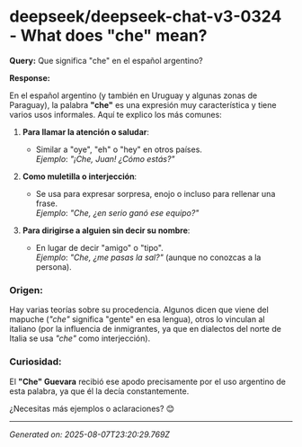 # deepseek/deepseek-chat-v3-0324 - What does "che" mean?

**Query:** Que significa "che" en el español argentino?



**Response:**

En el español argentino (y también en Uruguay y algunas zonas de Paraguay), la palabra **"che"** es una expresión muy característica y tiene varios usos informales. Aquí te explico los más comunes:

1. **Para llamar la atención o saludar**:  
   - Similar a "oye", "eh" o "hey" en otros países.  
   *Ejemplo*: *"¡Che, Juan! ¿Cómo estás?"*  

2. **Como muletilla o interjección**:  
   - Se usa para expresar sorpresa, enojo o incluso para rellenar una frase.  
   *Ejemplo*: *"Che, ¿en serio ganó ese equipo?"*  

3. **Para dirigirse a alguien sin decir su nombre**:  
   - En lugar de decir "amigo" o "tipo".  
   *Ejemplo*: *"Che, ¿me pasas la sal?"* (aunque no conozcas a la persona).  

### Origen:  
Hay varias teorías sobre su procedencia. Algunos dicen que viene del mapuche (*"che"* significa "gente" en esa lengua), otros lo vinculan al italiano (por la influencia de inmigrantes, ya que en dialectos del norte de Italia se usa *"che"* como interjección).  

### Curiosidad:  
El **"Che" Guevara** recibió ese apodo precisamente por el uso argentino de esta palabra, ya que él la decía constantemente.  

¿Necesitas más ejemplos o aclaraciones? 😊

---
*Generated on: 2025-08-07T23:20:29.769Z*
